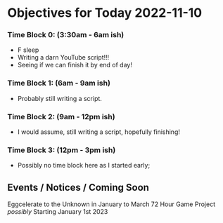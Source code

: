 # Objectives for Today 2022-11-10

### Time Block 0: (3:30am - 6am ish)
- F sleep
- Writing a darn YouTube script!!!
- Seeing if we can finish it by end of day!

### Time Block 1: (6am - 9am ish)
- Probably still writing a script.

### Time Block 2: (9am - 12pm ish)
- I would assume, still writing a script, hopefully finishing!

### Time Block 3: (12pm - 3pm ish)
- Possibly no time block here as I started early; 

## Events / Notices / Coming Soon

Eggcelerate to the Unknown in January to March
72 Hour Game Project _possibly_ Starting January 1st 2023
